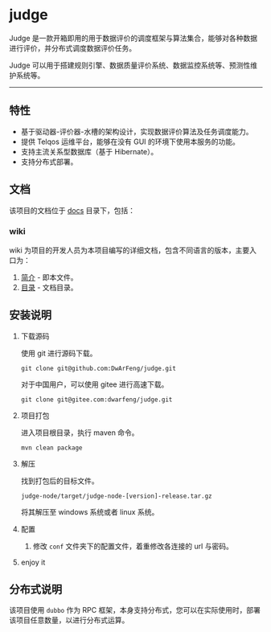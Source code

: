 # judge

Judge 是一款开箱即用的用于数据评价的调度框架与算法集合，能够对各种数据进行评价，并分布式调度数据评价任务。

Judge 可以用于搭建规则引擎、数据质量评价系统、数据监控系统等、预测性维护系统等。

---

## 特性

- 基于驱动器-评价器-水槽的架构设计，实现数据评价算法及任务调度能力。
- 提供 Telqos 运维平台，能够在没有 GUI 的环境下使用本服务的功能。
- 支持主流关系型数据库（基于 Hibernate）。
- 支持分布式部署。

## 文档

该项目的文档位于 [docs](../../../docs) 目录下，包括：

### wiki

wiki 为项目的开发人员为本项目编写的详细文档，包含不同语言的版本，主要入口为：

1. [简介](./Introduction.md) - 即本文件。
2. [目录](./Contents.md) - 文档目录。

## 安装说明

1. 下载源码

   使用 git 进行源码下载。

   ```shell
   git clone git@github.com:DwArFeng/judge.git
   ```

   对于中国用户，可以使用 gitee 进行高速下载。

   ```shell
   git clone git@gitee.com:dwarfeng/judge.git
   ```

2. 项目打包

   进入项目根目录，执行 maven 命令。

   ```
   mvn clean package
   ```

3. 解压

   找到打包后的目标文件。

   ```
   judge-node/target/judge-node-[version]-release.tar.gz
   ```

   将其解压至 windows 系统或者 linux 系统。

4. 配置

   1. 修改 `conf` 文件夹下的配置文件，着重修改各连接的 url 与密码。

5. enjoy it

## 分布式说明

该项目使用 `dubbo` 作为 RPC 框架，本身支持分布式，您可以在实际使用时，部署该项目任意数量，以进行分布式运算。
